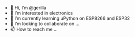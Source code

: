 - 👋 Hi, I’m @gerilla
- 👀 I’m interested in electronics
- 🌱 I’m currently learning uPython on ESP8266 and ESP32
- 💞️ I’m looking to collaborate on ...
- 📫 How to reach me ...

<!---
gerilla/gerilla is a ✨ special ✨ repository because its `README.md` (this file) appears on your GitHub profile.
You can click the Preview link to take a look at your changes.
--->
